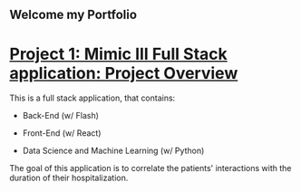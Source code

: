## Welcome my Portfolio

# [Project 1: Mimic III Full Stack application: Project Overview](https://github.com/StamKavid/Mimic_III_full_stack_application)

This is a full stack application, that contains:

* Back-End (w/ Flash)

* Front-End (w/ React)

* Data Science and Machine Learning (w/ Python)


The goal of this application is to correlate the patients' interactions with the duration of their hospitalization.
